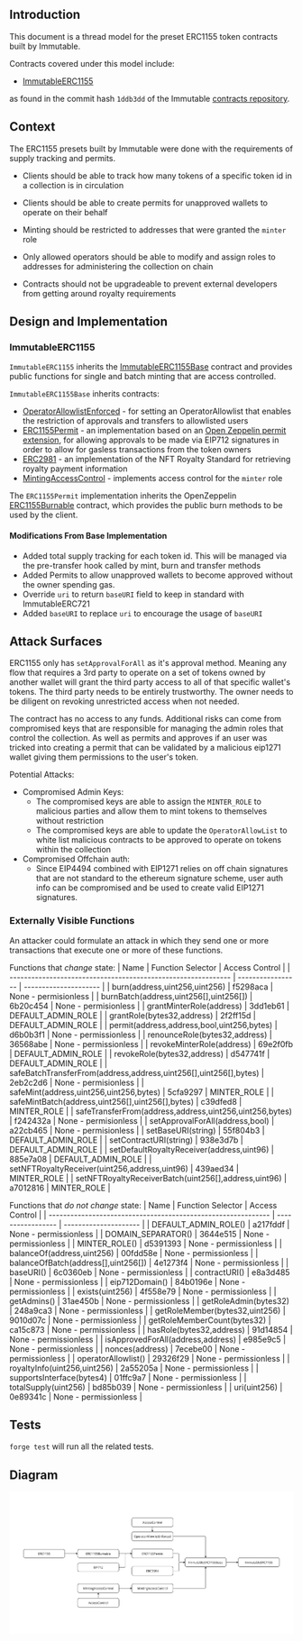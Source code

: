 ## Introduction

This document is a thread model for the preset ERC1155 token contracts built by Immutable.

Contracts covered under this model include:

- [ImmutableERC1155](../../contracts/token/erc1155/preset/ImmutableERC1155.sol)

as found in the commit hash `1ddb3dd` of the Immutable [contracts repository](https://github.com/immutable/contracts).

## Context

The ERC1155 presets built by Immutable were done with the requirements of supply tracking and permits.

- Clients should be able to track how many tokens of a specific token id in a collection is in circulation

- Clients should be able to create permits for unapproved wallets to operate on their behalf

- Minting should be restricted to addresses that were granted the `minter` role

- Only allowed operators should be able to modify and assign roles to addresses for administering the collection on chain

- Contracts should not be upgradeable to prevent external developers from getting around royalty requirements

## Design and Implementation

### ImmutableERC1155

`ImmutableERC1155` inherits the [ImmutableERC1155Base](../../contracts//token//erc1155//abstract/ImmutableERC1155Base.sol) contract and provides public functions for single and batch minting that are access controlled.

`ImmutableERC1155Base` inherits contracts:

- [OperatorAllowlistEnforced](../../contracts/allowlist/OperatorAllowlistEnforced.sol) - for setting an OperatorAllowlist that enables the restriction of approvals and transfers to allowlisted users
- [ERC1155Permit](../../contracts/token/erc1155/abstract/ERC1155Permit.sol) - an implementation based on an [Open Zeppelin permit extension](https://github.com/OpenZeppelin/openzeppelin-contracts/blob/master/contracts/token/ERC20/extensions/IERC20Permit.sol), for allowing approvals to be made via EIP712 signatures in order to allow for gasless transactions from the token owners
- [ERC2981](https://github.com/OpenZeppelin/openzeppelin-contracts/blob/master/contracts/token/common/ERC2981.sol) - an implementation of the NFT Royalty Standard for retrieving royalty payment information
- [MintingAccessControl](../../contracts/access/MintingAccessControl.sol) - implements access control for the `minter` role

The `ERC1155Permit` implementation inherits the OpenZeppelin [ERC1155Burnable](https://github.com/OpenZeppelin/openzeppelin-contracts/blob/master/contracts/token/ERC1155/extensions/ERC1155Burnable.sol) contract, which provides the public burn methods to be used by the client.

#### Modifications From Base Implementation

- Added total supply tracking for each token id. This will be managed via the pre-transfer hook called by mint, burn and transfer methods
- Added Permits to allow unapproved wallets to become approved without the owner spending gas.
- Override `uri` to return `baseURI` field to keep in standard with ImmutableERC721
- Added `baseURI` to replace `uri` to encourage the usage of `baseURI`

## Attack Surfaces

ERC1155 only has `setApprovalForAll` as it's approval method. Meaning any flow that requires a 3rd party to operate on a set of tokens owned by another wallet will grant the third party access to all of that specific wallet's tokens. The third party needs to be entirely trustworthy. The owner needs to be diligent on revoking unrestricted access when not needed.

The contract has no access to any funds. Additional risks can come from compromised keys that are responsible for managing the admin roles that control the collection. As well as permits and approves if an user was tricked into creating a permit that can be validated by a malicious eip1271 wallet giving them permissions to the user's token.

Potential Attacks:

- Compromised Admin Keys:
  - The compromised keys are able to assign the `MINTER_ROLE` to malicious parties and allow them to mint tokens to themselves without restriction
  - The compromised keys are able to update the `OperatorAllowList` to white list malicious contracts to be approved to operate on tokens within the collection
- Compromised Offchain auth:
  - Since EIP4494 combined with EIP1271 relies on off chain signatures that are not standard to the ethereum signature scheme, user auth info can be compromised and be used to create valid EIP1271 signatures.

### Externally Visible Functions

An attacker could formulate an attack in which they send one or more transactions that execute one or more of these functions.

Functions that _change_ state:
| Name | Function Selector | Access Control |
| ------------------------------------------------------------- | ----------------- | --------------------- |
| burn(address,uint256,uint256) | f5298aca | None - permisionless |
| burnBatch(address,uint256[],uint256[]) | 6b20c454 | None - permisionless |
| grantMinterRole(address) | 3dd1eb61 | DEFAULT_ADMIN_ROLE |
| grantRole(bytes32,address) | 2f2ff15d | DEFAULT_ADMIN_ROLE |
| permit(address,address,bool,uint256,bytes) | d6b0b3f1 | None - permissionless |
| renounceRole(bytes32,address) | 36568abe | None - permissionless |
| revokeMinterRole(address) | 69e2f0fb | DEFAULT_ADMIN_ROLE |
| revokeRole(bytes32,address) | d547741f | DEFAULT_ADMIN_ROLE |
| safeBatchTransferFrom(address,address,uint256[],uint256[],bytes) | 2eb2c2d6 | None - permisionless |
| safeMint(address,uint256,uint256,bytes) | 5cfa9297 | MINTER_ROLE |
| safeMintBatch(address,uint256[],uint256[],bytes) | c39dfed8 | MINTER_ROLE |
| safeTransferFrom(address,address,uint256,uint256,bytes) | f242432a | None - permisionless |
| setApprovalForAll(address,bool) | a22cb465 | None - permisionless |
| setBaseURI(string) | 55f804b3 | DEFAULT_ADMIN_ROLE |
| setContractURI(string) | 938e3d7b | DEFAULT_ADMIN_ROLE |
| setDefaultRoyaltyReceiver(address,uint96) | 885e7a08 | DEFAULT_ADMIN_ROLE |
| setNFTRoyaltyReceiver(uint256,address,uint96) | 439aed34 | MINTER_ROLE |
| setNFTRoyaltyReceiverBatch(uint256[],address,uint96) | a7012816 | MINTER_ROLE |

Functions that _do not change_ state:
| Name | Function Selector | Access Control |
| ------------------------------------------------------------- | ----------------- | --------------------- |
| DEFAULT_ADMIN_ROLE() | a217fddf | None - permissionless |
| DOMAIN_SEPARATOR() | 3644e515 | None - permissionless |
| MINTER_ROLE() | d5391393 | None - permissionless |
| balanceOf(address,uint256) | 00fdd58e | None - permissionless |
| balanceOfBatch(address[],uint256[]) | 4e1273f4 | None - permissionless |
| baseURI() | 6c0360eb | None - permissionless |
| contractURI() | e8a3d485 | None - permissionless |
| eip712Domain() | 84b0196e | None - permissionless |
| exists(uint256) | 4f558e79 | None - permissionless |
| getAdmins() | 31ae450b | None - permissionless |
| getRoleAdmin(bytes32) | 248a9ca3 | None - permissionless |
| getRoleMember(bytes32,uint256) | 9010d07c | None - permissionless |
| getRoleMemberCount(bytes32) | ca15c873 | None - permissionless |
| hasRole(bytes32,address) | 91d14854 | None - permissionless |
| isApprovedForAll(address,address) | e985e9c5 | None - permissionless |
| nonces(address) | 7ecebe00 | None - permissionless |
| operatorAllowlist() | 29326f29 | None - permissionless |
| royaltyInfo(uint256,uint256) | 2a55205a | None - permissionless |
| supportsInterface(bytes4) | 01ffc9a7 | None - permissionless |
| totalSupply(uint256) | bd85b039 | None - permissionless |
| uri(uint256) | 0e89341c | None - permissionless |

## Tests

`forge test` will run all the related tests.

## Diagram

![](./202312-threat-model-preset-erc1155/ImmutableERC1155.jpg)
